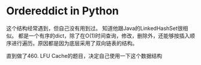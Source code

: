 # Ordereddict in Python
这个结构经常遇到，但自己没有用到过。 知道他跟Java的LinkedHashSet很相似。
都是一个有序的dict，除了在O(1)时间查询，修改，删除外，还能够按插入顺序进行遍历。原因都是因为底层采用了双向链表的结构。

直到做了460. LFU Cache的题目，决定自己使用一下这个数据结构